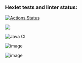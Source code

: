 ### Hexlet tests and linter status:
[![Actions Status](https://github.com/vavdeeva/java-project-lvl1/workflows/hexlet-check/badge.svg)](https://github.com/vavdeeva/java-project-lvl1/actions)

<a href="https://codeclimate.com/github/codeclimate/codeclimate/maintainability"><img src="https://api.codeclimate.com/v1/badges/a99a88d28ad37a79dbf6/maintainability" /></a>

![Java CI](https://github.com/vavdeeva/java-project-lvl1/workflows/Java%20CI/badge.svg)

![image](https://user-images.githubusercontent.com/25840287/169129748-d81f515a-5b0e-43df-9e47-a09bf1e62dc1.png)

![image](https://user-images.githubusercontent.com/25840287/169140316-b03b6226-d141-48bc-8b50-1ed4aab46ba5.png)

